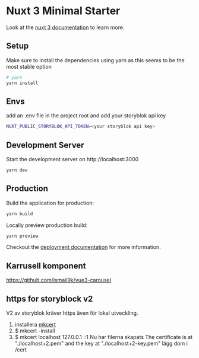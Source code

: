 # Nuxt 3 Minimal Starter

Look at the [nuxt 3 documentation](https://v3.nuxtjs.org) to learn more.

## Setup

Make sure to install the dependencies using yarn as this seems to be the most stable option

```bash
# yarn
yarn install

```

## Envs
add an .env file in the project root and add your storyblok api key

```bash
NUXT_PUBLIC_STORYBLOK_API_TOKEN=<your storyblok api key>

```

## Development Server

Start the development server on http://localhost:3000

```bash
yarn dev
```

## Production

Build the application for production:

```bash
yarn build
```

Locally preview production build:

```bash
yarn preview
```

Checkout the [deployment documentation](https://v3.nuxtjs.org/docs/deployment) for more information.

## Karrusell komponent
https://github.com/ismail9k/vue3-carousel

## https for storyblock v2

V2 av storyblok kräver https även för lokal utveckling.
1. installera [mkcert](https://github.com/FiloSottile/mkcert)
2. $ mkcert -install
3. $ mkcert localhost 127.0.0.1 ::1
Nu har filerna skapats
The certificate is at "./localhost+2.pem" and the key at "./localhost+2-key.pem"
lägg dom i /cert